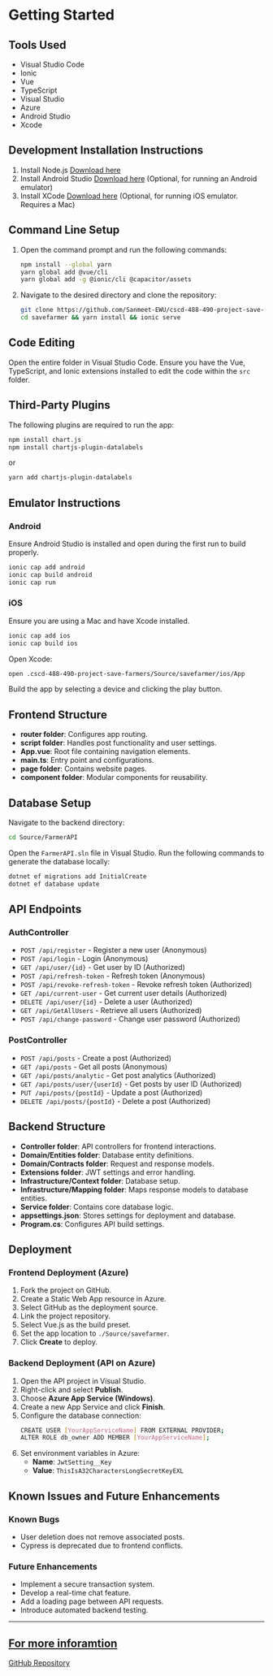 # Getting Started

## Tools Used
- Visual Studio Code
- Ionic
- Vue
- TypeScript
- Visual Studio
- Azure
- Android Studio
- Xcode

## Development Installation Instructions
1. Install Node.js [Download here](https://nodejs.org/en)
2. Install Android Studio [Download here](https://developer.android.com/studio) (Optional, for running an Android emulator)
3. Install XCode [Download here](https://developer.apple.com/xcode/) (Optional, for running iOS emulator. Requires a Mac)

## Command Line Setup
1. Open the command prompt and run the following commands:
   ```sh
   npm install --global yarn
   yarn global add @vue/cli
   yarn global add -g @ionic/cli @capacitor/assets
   ```
2. Navigate to the desired directory and clone the repository:
   ```sh
   git clone https://github.com/Sanmeet-EWU/cscd-488-490-project-save-farmers/
   cd savefarmer && yarn install && ionic serve
   ```

## Code Editing
Open the entire folder in Visual Studio Code. Ensure you have the Vue, TypeScript, and Ionic extensions installed to edit the code within the `src` folder.

## Third-Party Plugins
The following plugins are required to run the app:
```sh
npm install chart.js
npm install chartjs-plugin-datalabels
```
or
```sh
yarn add chartjs-plugin-datalabels
```

## Emulator Instructions
### Android
Ensure Android Studio is installed and open during the first run to build properly.
```sh
ionic cap add android
ionic cap build android
ionic cap run
```

### iOS
Ensure you are using a Mac and have Xcode installed.
```sh
ionic cap add ios
ionic cap build ios
```
Open Xcode:
```sh
open .cscd-488-490-project-save-farmers/Source/savefarmer/ios/App
```
Build the app by selecting a device and clicking the play button.

## Frontend Structure
- **router folder**: Configures app routing.
- **script folder**: Handles post functionality and user settings.
- **App.vue**: Root file containing navigation elements.
- **main.ts**: Entry point and configurations.
- **page folder**: Contains website pages.
- **component folder**: Modular components for reusability.

## Database Setup
Navigate to the backend directory:
```sh
cd Source/FarmerAPI
```
Open the `FarmerAPI.sln` file in Visual Studio. Run the following commands to generate the database locally:
```sh
dotnet ef migrations add InitialCreate
dotnet ef database update
```

## API Endpoints
### AuthController
- `POST /api/register` - Register a new user (Anonymous)
- `POST /api/login` - Login (Anonymous)
- `GET /api/user/{id}` - Get user by ID (Authorized)
- `POST /api/refresh-token` - Refresh token (Anonymous)
- `POST /api/revoke-refresh-token` - Revoke refresh token (Authorized)
- `GET /api/current-user` - Get current user details (Authorized)
- `DELETE /api/user/{id}` - Delete a user (Authorized)
- `GET /api/GetAllUsers` - Retrieve all users (Authorized)
- `POST /api/change-password` - Change user password (Authorized)

### PostController
- `POST /api/posts` - Create a post (Authorized)
- `GET /api/posts` - Get all posts (Anonymous)
- `GET /api/posts/analytic` - Get post analytics (Authorized)
- `GET /api/posts/user/{userId}` - Get posts by user ID (Authorized)
- `PUT /api/posts/{postId}` - Update a post (Authorized)
- `DELETE /api/posts/{postId}` - Delete a post (Authorized)

## Backend Structure
- **Controller folder**: API controllers for frontend interactions.
- **Domain/Entities folder**: Database entity definitions.
- **Domain/Contracts folder**: Request and response models.
- **Extensions folder**: JWT settings and error handling.
- **Infrastructure/Context folder**: Database setup.
- **Infrastructure/Mapping folder**: Maps response models to database entities.
- **Service folder**: Contains core database logic.
- **appsettings.json**: Stores settings for deployment and database.
- **Program.cs**: Configures API build settings.

## Deployment
### Frontend Deployment (Azure)
1. Fork the project on GitHub.
2. Create a Static Web App resource in Azure.
3. Select GitHub as the deployment source.
4. Link the project repository.
5. Select Vue.js as the build preset.
6. Set the app location to `./Source/savefarmer`.
7. Click **Create** to deploy.

### Backend Deployment (API on Azure)
1. Open the API project in Visual Studio.
2. Right-click and select **Publish**.
3. Choose **Azure App Service (Windows)**.
4. Create a new App Service and click **Finish**.
5. Configure the database connection:
   ```sh
   CREATE USER [YourAppServiceName] FROM EXTERNAL PROVIDER;
   ALTER ROLE db_owner ADD MEMBER [YourAppServiceName];
   ```
6. Set environment variables in Azure:
   - **Name**: `JwtSetting__Key`
   - **Value**: `ThisIsA32CharactersLongSecretKeyEXL`

## Known Issues and Future Enhancements
### Known Bugs
- User deletion does not remove associated posts.
- Cypress is deprecated due to frontend conflicts.

### Future Enhancements
- Implement a secure transaction system.
- Develop a real-time chat feature.
- Add a loading page between API requests.
- Introduce automated backend testing.

---
[For more inforamtion](SaveFarmers_Developer_Documentation.pdf)
---
[GitHub Repository](https://github.com/Sanmeet-EWU/cscd-488-490-project-save-farmers/)
